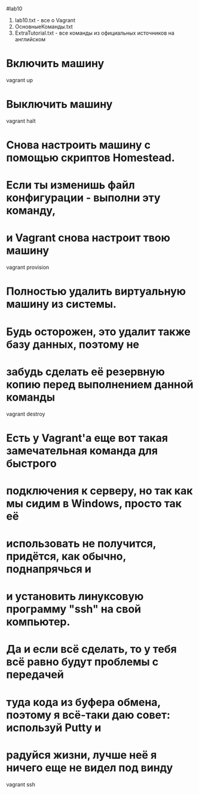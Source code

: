 #lab10
1) lab10.txt - все о Vagrant
2) ОсновныеКоманды.txt
3) ExtraTutorial.txt - все команды из официальных источников на английском

# Включить машину
vagrant up           

# Выключить машину
vagrant halt           

# Снова настроить машину с помощью скриптов Homestead.
# Если ты изменишь файл конфигурации - выполни эту команду,
# и Vagrant снова настроит твою машину
vagrant provision  

# Полностью удалить виртуальную машину из системы.
# Будь осторожен, это удалит также базу данных, поэтому не
# забудь сделать её резервную копию перед выполнением данной команды 
vagrant destroy

# Есть у Vagrant'а еще вот такая замечательная команда для быстрого
# подключения к серверу, но так как мы сидим в Windows, просто так её
# использовать не получится, придётся, как обычно, поднапрячься и
# и установить линуксовую программу "ssh" на свой компьютер.
# Да и если всё сделать, то у тебя всё равно будут проблемы с передачей
# туда кода из буфера обмена, поэтому я всё-таки даю совет: используй Putty и
# радуйся жизни, лучше неё я ничего еще не видел под винду
vagrant ssh
